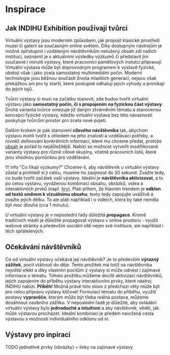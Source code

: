# Inspirace

## Jak INDIHU Exhibition používají tvůrci 

Virtuální výstavy jsou moderním způsobem, jak propojit klasické prostředí muzeí či galerií se současným online světem. Díky dostupným nástrojům je možné zpřístupnit i vzdáleným návštěvníkům netušený obsah zdí našich institucí, seznámit je s aktuálními výsledky výzkumů či představit jim současné i minulé výstavy, které pracovníci paměťových instutcí připravují. Virtuální výstava může být doprovodným programem k výstavě fyzické, obstojí však i jako zcela samostatný multimediální počin. 
Moderní technologie jsou běžnou součástí života mladších generací, nejsou však překážkou ani pro ty starší, které postupně odhalují jejich výhody a pronikají do jejich tajů. 

Tvůrci výstavy si musí na začátku stanovit, zda budou tvořit virtuální výstavu jako **samostatný počin, či s propojením na fyzickou část výstavy**. Druhá varianta tvůrce omezuje již daným ztvárněním tématu a stanovenou koncepcí fyzické výstavy, kdežto virtuální výstava bez této návaznosti poskytuje tvůrcům prostor pro zcela nové pojetí. 

Dalším krokem je pak stanovení **cílového návštěvníka** tak, abychom výstavu mohli tvořit s ohledem na jeho znalosti a vzdělávací potřeby, a rovněž definování konkrétních informací, které mu chceme předat, protože [obsah](obsah-vystavy.md) je pořád to nejdůležitější. Nabízí se možnost vytvořit modifikované varianty výstavy pro různé cílové skupiny, včetně pracovních listů, které jsou vhodnou pomůckou pro vzdělávání. 

!!! info "Co říkají výzkumy?"
    Chceme-li, aby návštěvník u virtuální výstavy zůstal a prohlédl si ji celou, musíme ho zaujmout do 30 sekund. Zvažte tedy, co bude tvořit začátek vaší výstavy. Ideální je **návštěvníka aktivizovat**, a to po celou výstavu, vyváženou kombinací obsahu, obrázků, videa a interaktivních prvků (např. [hry](hry.md)). Platí přitom, že hlavním trendem je **odklon od textů směrem k vizuálnímu obsahu**, texty tedy zapojujte uvážlivě a zvažte jejich délku. To ale platí například i o videích, která by také neměla být moc dlouhá (cca 1 minutu). 

U virtuální výstavy je v neposlední řady důležitá **propagace**. Kromě tradičních médií je důležité propagovat výstavu v online prostoru - využít webové stránky a především sociální sítě nejen své instituce, ale například i těch spřátelených. 

## Očekávání návštěvníků 

Co od virtuální výstavy očekává její návštěvník? Je to především **výrazný zážitek**, pocit vtáhnutí do děje. Tento prožitek má totiž na návštěvníka největší efekt a díky vlastním pocitům z výstavy si může odnést i zajímavé informace o tématu. 
Tohoto prožitku můžeme docílit aktivizací návštěvníků, jejich zapojením do příběhu výstavy interaktivními prvky, které nástroj INDIHU nabízí.
**Příběh!** Možná právě toto slovo z předchozí věty může být pro celou přípravu výstavy klíčové! Formulací tématu do příběhu, využití postavy **vypravěče**, kterým může být třeba reálná postava, můžeme dosáhnout osobního zážitku. 
V neposlední řadě je důležité, aby ovládání virtuální výstavy bylo **jednoduché a intuitivní** a aby návštěvník, věděl, jak může výstavou procházet. Ideální kombinací je předem navržená cesta výstavou s možností individuálního odklonu od ní. 

## Výstavy pro inpiraci

TODO jednotlivé prvky (obrázky) + linky na zajímavé výstavy

